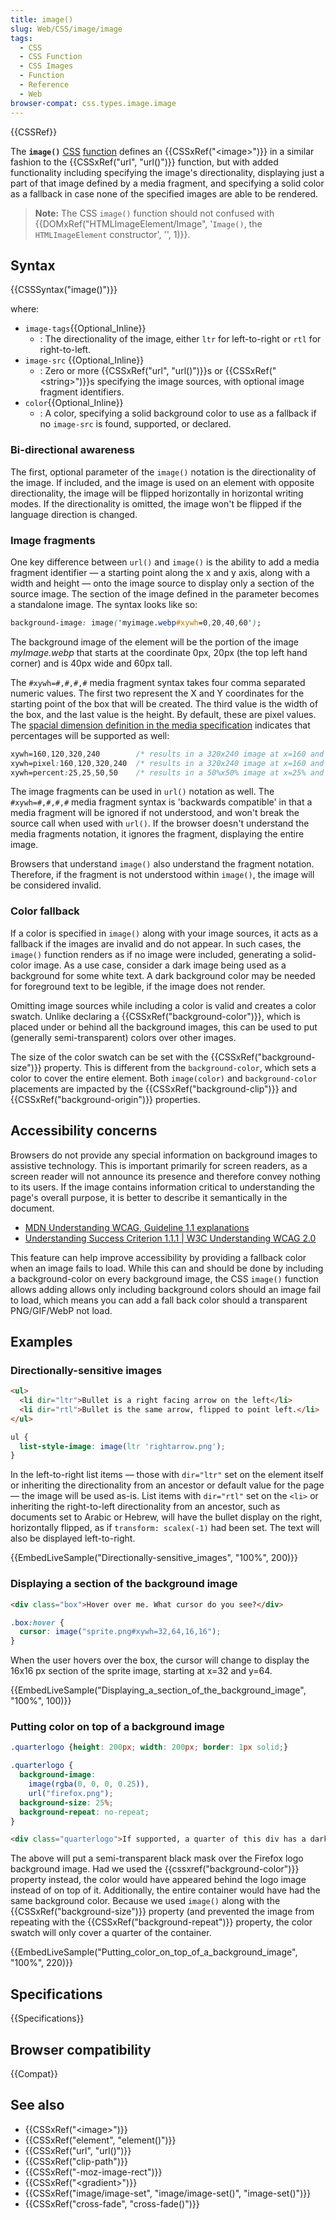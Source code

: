 ```yaml
---
title: image()
slug: Web/CSS/image/image
tags:
  - CSS
  - CSS Function
  - CSS Images
  - Function
  - Reference
  - Web
browser-compat: css.types.image.image
---
```

{{CSSRef}}

The **`image()`** [CSS](/en-US/docs/Web/CSS) [function](/en-US/docs/Web/CSS/CSS_Functions) defines an {{CSSxRef("&lt;image&gt;")}} in a similar fashion to the {{CSSxRef("url", "url()")}} function, but with added functionality including specifying the image's directionality, displaying just a part of that image defined by a media fragment, and specifying a solid color as a fallback in case none of the specified images are able to be rendered.

> **Note:** The CSS `image()` function should not confused with {{DOMxRef("HTMLImageElement/Image", '<code>Image()</code>, the <code>HTMLImageElement</code> constructor', '', 1)}}.

## Syntax

{{CSSSyntax("image()")}}

where:

- `image-tags`{{Optional_Inline}}
  - : The directionality of the image, either `ltr` for left-to-right or `rtl` for right-to-left.
- `image-src` {{Optional_Inline}}
  - : Zero or more {{CSSxRef("url", "url()")}}s or {{CSSxRef("&lt;string&gt;")}}s specifying the image sources, with optional image fragment identifiers.
- `color`{{Optional_Inline}}
  - : A color, specifying a solid background color to use as a fallback if no `image-src` is found, supported, or declared.

### Bi-directional awareness

The first, optional parameter of the `image()` notation is the directionality of the image. If included, and the image is used on an element with opposite directionality, the image will be flipped horizontally in horizontal writing modes. If the directionality is omitted, the image won't be flipped if the language direction is changed.

### Image fragments

One key difference between `url()` and `image()` is the ability to add a media fragment identifier — a starting point along the x and y axis, along with a width and height — onto the image source to display only a section of the source image. The section of the image defined in the parameter becomes a standalone image. The syntax looks like so:

```css
background-image: image('myimage.webp#xywh=0,20,40,60');
```

The background image of the element will be the portion of the image _myImage.webp_ that starts at the coordinate 0px, 20px (the top left hand corner) and is 40px wide and 60px tall.

The `#xywh=#,#,#,#` media fragment syntax takes four comma separated numeric values. The first two represent the X and Y coordinates for the starting point of the box that will be created. The third value is the width of the box, and the last value is the height. By default, these are pixel values. The [spacial dimension definition in the media specification](https://www.w3.org/TR/media-frags/#naming-space) indicates that percentages will be supported as well:

```css
xywh=160,120,320,240        /* results in a 320x240 image at x=160 and y=120 */
xywh=pixel:160,120,320,240  /* results in a 320x240 image at x=160 and y=120 */
xywh=percent:25,25,50,50    /* results in a 50%x50% image at x=25% and y=25% */
```

The image fragments can be used in `url()` notation as well. The `#xywh=#,#,#,#` media fragment syntax is 'backwards compatible' in that a media fragment will be ignored if not understood, and won't break the source call when used with `url()`. If the browser doesn't understand the media fragments notation, it ignores the fragment, displaying the entire image.

Browsers that understand `image()` also understand the fragment notation. Therefore, if the fragment is not understood within `image()`, the image will be considered invalid.

### Color fallback

If a color is specified in `image()` along with your image sources, it acts as a fallback if the images are invalid and do not appear. In such cases, the `image()` function renders as if no image were included, generating a solid-color image. As a use case, consider a dark image being used as a background for some white text. A dark background color may be needed for foreground text to be legible, if the image does not render.

Omitting image sources while including a color is valid and creates a color swatch. Unlike declaring a {{CSSxRef("background-color")}}, which is placed under or behind all the background images, this can be used to put (generally semi-transparent) colors over other images.

The size of the color swatch can be set with the {{CSSxRef("background-size")}} property. This is different from the `background-color`, which sets a color to cover the entire element. Both `image(color)` and `background-color` placements are impacted by the {{CSSxRef("background-clip")}} and {{CSSxRef("background-origin")}} properties.

## Accessibility concerns

Browsers do not provide any special information on background images to assistive technology. This is important primarily for screen readers, as a screen reader will not announce its presence and therefore convey nothing to its users. If the image contains information critical to understanding the page's overall purpose, it is better to describe it semantically in the document.

- [MDN Understanding WCAG, Guideline 1.1 explanations](/en-US/docs/Web/Accessibility/Understanding_WCAG/Perceivable#guideline_1.1_%e2%80%94_providing_text_alternatives_for_non-text_content)
- [Understanding Success Criterion 1.1.1 | W3C Understanding WCAG 2.0](https://www.w3.org/TR/2016/NOTE-UNDERSTANDING-WCAG20-20161007/text-equiv-all.html)

This feature can help improve accessibility by providing a fallback color when an image fails to load. While this can and should be done by including a background-color on every background image, the CSS `image()` function allows adding allows only including background colors should an image fail to load, which means you can add a fall back color should a transparent PNG/GIF/WebP not load.

## Examples

### Directionally-sensitive images

```html
<ul>
  <li dir="ltr">Bullet is a right facing arrow on the left</li>
  <li dir="rtl">Bullet is the same arrow, flipped to point left.</li>
</ul>
```

```css
ul {
  list-style-image: image(ltr 'rightarrow.png');
}
```

In the left-to-right list items — those with `dir="ltr"` set on the element itself or inheriting the directionality from an ancestor or default value for the page — the image will be used as-is. List items with `dir="rtl"` set on the `<li>` or inheriting the right-to-left directionality from an ancestor, such as documents set to Arabic or Hebrew, will have the bullet display on the right, horizontally flipped, as if `transform: scalex(-1)` had been set. The text will also be displayed left-to-right.

{{EmbedLiveSample("Directionally-sensitive_images", "100%", 200)}}

### Displaying a section of the background image

```html
<div class="box">Hover over me. What cursor do you see?</div>
```

```css
.box:hover {
  cursor: image("sprite.png#xywh=32,64,16,16");
}
```

When the user hovers over the box, the cursor will change to display the 16x16 px section of the sprite image, starting at x=32 and y=64.

{{EmbedLiveSample("Displaying_a_section_of_the_background_image", "100%", 100)}}

### Putting color on top of a background image

```css hidden
.quarterlogo {height: 200px; width: 200px; border: 1px solid;}
```

```css
.quarterlogo {
  background-image:
    image(rgba(0, 0, 0, 0.25)),
    url("firefox.png");
  background-size: 25%;
  background-repeat: no-repeat;
}
```

```html
<div class="quarterlogo">If supported, a quarter of this div has a darkened logo</div>
```

The above will put a semi-transparent black mask over the Firefox logo background image. Had we used the {{cssxref("background-color")}} property instead, the color would have appeared behind the logo image instead of on top of it. Additionally, the entire container would have had the same background color. Because we used `image()` along with the {{CSSxRef("background-size")}} property (and prevented the image from repeating with the {{CSSxRef("background-repeat")}} property, the color swatch will only cover a quarter of the container.

{{EmbedLiveSample("Putting_color_on_top_of_a_background_image", "100%", 220)}}

## Specifications

{{Specifications}}

## Browser compatibility

{{Compat}}

## See also

- {{CSSxRef("&lt;image&gt;")}}
- {{CSSxRef("element", "element()")}}
- {{CSSxRef("url", "url()")}}
- {{CSSxRef("clip-path")}}
- {{CSSxRef("-moz-image-rect")}}
- {{CSSxRef("&lt;gradient&gt;")}}
- {{CSSxRef("image/image-set", "image/image-set()", "image-set()")}}
- {{CSSxRef("cross-fade", "cross-fade()")}}
